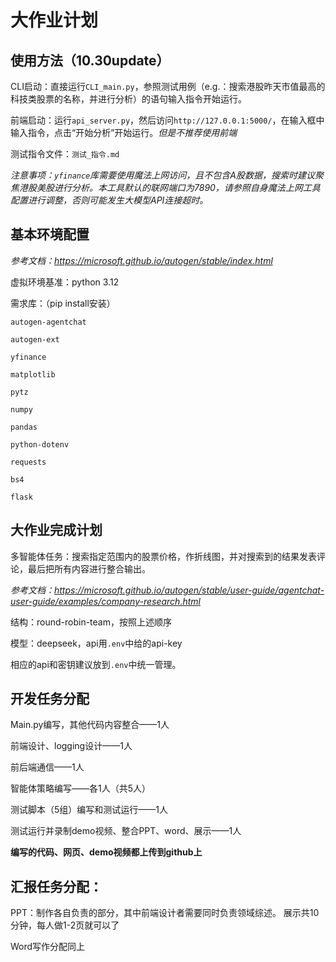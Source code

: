 # 大作业计划

## 使用方法（10.30update）

CLI启动：直接运行`CLI_main.py`，参照测试用例（e.g.：搜索港股昨天市值最高的科技类股票的名称，并进行分析）的语句输入指令开始运行。

前端启动：运行`api_server.py`，然后访问`http://127.0.0.1:5000/`，在输入框中输入指令，点击“开始分析”开始运行。*但是不推荐使用前端*

测试指令文件：`测试_指令.md`

*注意事项：`yfinance`库需要使用魔法上网访问，且不包含A股数据，搜索时建议聚焦港股美股进行分析。本工具默认的联网端口为7890，请参照自身魔法上网工具配置进行调整，否则可能发生大模型API连接超时。*

## 基本环境配置
*参考文档：https://microsoft.github.io/autogen/stable/index.html*

虚拟环境基准：python 3.12

需求库：（pip install安装） 

`autogen-agentchat`

`autogen-ext`

`yfinance`

`matplotlib`

`pytz`

`numpy`

`pandas`

`python-dotenv`

`requests`

`bs4`

`flask`

## 大作业完成计划
多智能体任务：搜索指定范围内的股票价格，作折线图，并对搜索到的结果发表评论，最后把所有内容进行整合输出。

*参考文档：https://microsoft.github.io/autogen/stable/user-guide/agentchat-user-guide/examples/company-research.html*

结构：round-robin-team，按照上述顺序

模型：deepseek，api用`.env`中给的api-key

相应的api和密钥建议放到`.env`中统一管理。


## 开发任务分配 
Main.py编写，其他代码内容整合——1人

前端设计、logging设计——1人

前后端通信——1人

智能体策略编写——各1人（共5人）

测试脚本（5组）编写和测试运行——1人

测试运行并录制demo视频、整合PPT、word、展示——1人

**编写的代码、网页、demo视频都上传到github上**

## 汇报任务分配：
PPT：制作各自负责的部分，其中前端设计者需要同时负责领域综述。
展示共10分钟，每人做1-2页就可以了

Word写作分配同上
